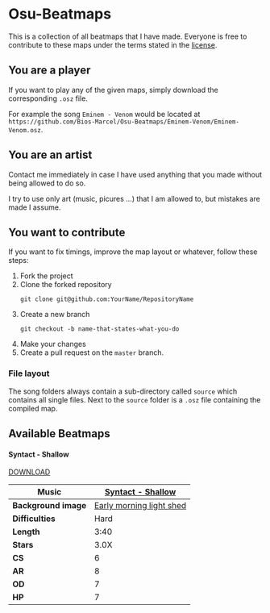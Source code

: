 # Osu-Beatmaps

This is a collection of all beatmaps that I have made.
Everyone is free to contribute to these maps under the terms stated in the [license](LICENSE).

## You are a player

If you want to play any of the given maps, simply download the corresponding `.osz` file.

For example the song `Eminem - Venom` would be located at `https://github.com/Bios-Marcel/Osu-Beatmaps/Eminem-Venom/Eminem-Venom.osz`.

## You are an artist

Contact me immediately in case I have used anything that you made without being allowed to do so.

I try to use only art (music, picures ...) that I am allowed to, but mistakes are made I assume.

## You want to contribute

If you want to fix timings, improve the map layout or whatever, follow these steps:

1. Fork the project
2. Clone the forked repository
    ```shell
    git clone git@github.com:YourName/RepositoryName
    ```
3. Create a new branch
    ```shell
    git checkout -b name-that-states-what-you-do
    ```
4. Make your changes
5. Create a pull request on the `master` branch.

### File layout

The song folders always contain a sub-directory called `source` which contains all single files.
Next to the `source` folder is a `.osz` file containing the compiled map.

## Available Beatmaps

#### Syntact - Shallow

[DOWNLOAD](https://raw.githubusercontent.com/Bios-Marcel/Osu-Beatmaps/master/Syntact-Shallow/Syntact-Shallow.osz)

| **Music** | [Syntact - Shallow](https://www.youtube.com/watch?v=Ma18w-tuj3U) |
| - | - |
| **Background image** | [Early morning light shed](https://www.publicdomainpictures.net/en/view-image.php?image=106128&picture=early-morning-light-shed) |
| **Difficulties** | Hard |
| **Length** | 3:40 |
| **Stars** | 3.0X |
| **CS** | 6 |
| **AR** | 8 |
| **OD** | 7 |
| **HP** | 7 |

